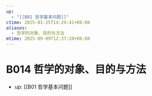 ```yaml
---
up:
  - "[[B01 哲学基本问题]]"
ctime: 2025-01-25T14:29:41+08:00
aliases:
  - 哲学的对象、目的与方法
mtime: 2025-09-09T12:37:20+08:00
---
```


# B014 哲学的对象、目的与方法

- up: [[B01 哲学基本问题]]
